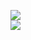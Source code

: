[![](https://img.shields.io/badge/Made%20With-Github%20Spray-lightgrey.svg?style=for-the-badge&logo=github)](https://github.com/Annihil/github-spray#32162)  
[![](https://i.imgur.com/2DrTn0Z.gif)](https://github.com/Annihil/github-spray)